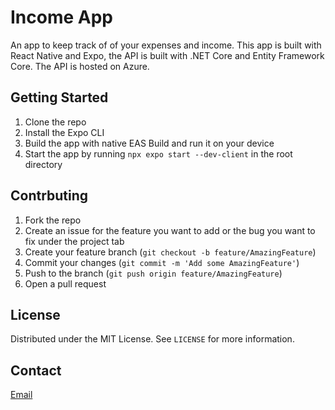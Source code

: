 # Income App

An app to keep track of of your expenses and income. This app is built with React Native and Expo, the API is built with .NET Core and Entity Framework Core. The API is hosted on Azure.

## Getting Started

1. Clone the repo
2. Install the Expo CLI
3. Build the app with native EAS Build and run it on your device
4. Start the app by running `npx expo start --dev-client` in the root directory

## Contrbuting

1. Fork the repo
2. Create an issue for the feature you want to add or the bug you want to fix under the project tab
3. Create your feature branch (`git checkout -b feature/AmazingFeature`)
4. Commit your changes (`git commit -m 'Add some AmazingFeature'`)
5. Push to the branch (`git push origin feature/AmazingFeature`)
6. Open a pull request

## License

Distributed under the MIT License. See `LICENSE` for more information.

## Contact

[Email](mailto:quadrikazeem01@gmail.com)
